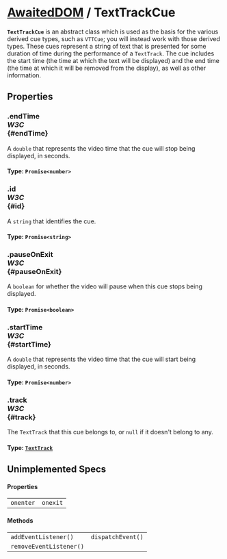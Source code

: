 # [AwaitedDOM](/docs/hero/basic-client/awaited-dom) <span>/</span> TextTrackCue

<div class='overview'><span class="seoSummary"><code><strong>TextTrackCue</strong></code> is an abstract class which is used as the basis for the various derived cue types, such as <code>VTTCue</code>; you will instead work with those derived types.</span> These cues represent a string of text that is presented for some duration of time during the performance of a <code>TextTrack</code>. The cue includes the start time (the time at which the text will be displayed) and the end time (the time at which it will be removed from the display), as well as other information.</div>

## Properties

### .endTime <div class="specs"><i>W3C</i></div> {#endTime}

A <code>double</code> that represents the video time that the cue will stop being displayed, in seconds.

#### **Type**: `Promise<number>`

### .id <div class="specs"><i>W3C</i></div> {#id}

A `string` that identifies the cue.

#### **Type**: `Promise<string>`

### .pauseOnExit <div class="specs"><i>W3C</i></div> {#pauseOnExit}

A <code>boolean</code> for whether the video will pause when this cue stops being displayed.

#### **Type**: `Promise<boolean>`

### .startTime <div class="specs"><i>W3C</i></div> {#startTime}

A <code>double</code> that represents the video time that the cue will start being displayed, in seconds.

#### **Type**: `Promise<number>`

### .track <div class="specs"><i>W3C</i></div> {#track}

The <code>TextTrack</code> that this cue belongs to, or <code>null</code> if it doesn't belong to any.

#### **Type**: [`TextTrack`](/docs/hero/awaited-dom/text-track)

## Unimplemented Specs

#### Properties

|     |     |
| --- | --- |
| `onenter` | `onexit` |

#### Methods

|     |     |
| --- | --- |
| `addEventListener()` | `dispatchEvent()` |
| `removeEventListener()` |  |

